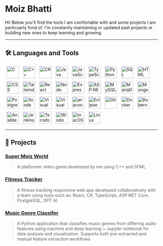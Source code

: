 # Moiz Bhatti

Hi! Below you'll find the tools I am comfortable with and some projects I am particuarly fond of. I'm constantly maintaining or updated past projects or building new ones to keep learning and growing.

---

## 🛠️ Languages and Tools

<p align="left">
  <img src="https://cdn.jsdelivr.net/gh/devicons/devicon@latest/icons/c/c-original.svg" alt="C" width="40" height="40" style="padding: 5px;" />
  <img src="https://cdn.jsdelivr.net/gh/devicons/devicon@latest/icons/cplusplus/cplusplus-original.svg" alt="C++" width="40" height="40" style="padding: 5px;" />
  <img src="https://cdn.jsdelivr.net/gh/devicons/devicon@latest/icons/csharp/csharp-original.svg" alt="C#" width="40" height="40" style="padding: 5px;" />
  <img src="https://cdn.jsdelivr.net/gh/devicons/devicon@latest/icons/java/java-original.svg" alt="Java" width="40" height="40" style="padding: 5px;" />
  <img src="https://cdn.jsdelivr.net/gh/devicons/devicon@latest/icons/javascript/javascript-original.svg" alt="JavaScript" width="40" height="40" style="padding: 5px;" />
  <img src="https://cdn.jsdelivr.net/gh/devicons/devicon@latest/icons/typescript/typescript-original.svg" alt="TypeScript" width="40" height="40" style="padding: 5px;" />
  <img src="https://cdn.jsdelivr.net/gh/devicons/devicon@latest/icons/python/python-original-wordmark.svg" alt="Python" width="40" height="40" style="padding: 5px;" />
  <img src="https://cdn.jsdelivr.net/gh/devicons/devicon@latest/icons/azuresqldatabase/azuresqldatabase-original.svg" alt="SQL" width="40" height="40" style="padding: 5px;" />
  <img src="https://cdn.jsdelivr.net/gh/devicons/devicon@latest/icons/html5/html5-plain-wordmark.svg" alt="HTML" width="40" height="40" style="padding: 5px;" />
  <img src="https://cdn.jsdelivr.net/gh/devicons/devicon@latest/icons/css3/css3-plain-wordmark.svg" alt="CSS" width="40" height="40" style="padding: 5px;" />
  <img src="https://cdn.jsdelivr.net/gh/devicons/devicon@latest/icons/tailwindcss/tailwindcss-original.svg" alt="Tailwind" width="40" height="40" style="padding: 5px;" />
  
  
  <img src="https://cdn.jsdelivr.net/gh/devicons/devicon@latest/icons/react/react-original-wordmark.svg" alt="React" width="40" height="40" style="padding: 5px;" />
  <img src="https://cdn.jsdelivr.net/gh/devicons/devicon@latest/icons/nodejs/nodejs-original-wordmark.svg" alt="Node" width="40" height="40" style="padding: 5px;" />
  <img src="https://cdn.jsdelivr.net/gh/devicons/devicon@latest/icons/express/express-original.svg" alt="Express" width="40" height="40" style="padding: 5px;" />
  <img src="https://cdn.jsdelivr.net/gh/devicons/devicon@latest/icons/dotnetcore/dotnetcore-original.svg" alt="ASP.NET Core" width="40" height="40" style="padding: 5px;" />
  
  <img src="https://cdn.jsdelivr.net/gh/devicons/devicon@latest/icons/mysql/mysql-original-wordmark.svg" alt="MySQL" width="40" height="40" style="padding: 5px;" />
  <img src="https://cdn.jsdelivr.net/gh/devicons/devicon@latest/icons/mariadb/mariadb-original-wordmark.svg" alt="MariaDB" width="40" height="40" style="padding: 5px;" />
  <img src="https://cdn.jsdelivr.net/gh/devicons/devicon@latest/icons/mongodb/mongodb-original-wordmark.svg" alt="MongoDB" width="40" height="40" style="padding: 5px;" />
  <img src="https://cdn.jsdelivr.net/gh/devicons/devicon@latest/icons/postgresql/postgresql-original-wordmark.svg" alt="PostgreSQL" width="40" height="40" style="padding: 5px;" />
  
  <img src="https://cdn.jsdelivr.net/gh/devicons/devicon@latest/icons/xcode/xcode-original.svg" alt="Xcode" width="40" height="40" style="padding: 5px;" />
  <img src="https://cdn.jsdelivr.net/gh/devicons/devicon@latest/icons/visualstudio/visualstudio-original.svg" alt="Visual Studio" width="40" height="40" style="padding: 5px;" />
  <img src="https://cdn.jsdelivr.net/gh/devicons/devicon@latest/icons/vscode/vscode-original.svg" alt="Visual Studio Code" width="40" height="40" style="padding: 5px;" />
  <img src="https://cdn.jsdelivr.net/gh/devicons/devicon@latest/icons/anaconda/anaconda-original-wordmark.svg" alt="anaconda" width="40" height="40" style="padding: 5px;" />
  <img src="https://cdn.jsdelivr.net/gh/devicons/devicon@latest/icons/eclipse/eclipse-original.svg" alt="Eclipse" width="40" height="40" style="padding: 5px;" />
  <img src="https://cdn.jsdelivr.net/gh/devicons/devicon@latest/icons/git/git-plain-wordmark.svg" alt="Git" width="40" height="40" style="padding: 5px;" />
  
  <img src="https://cdn.jsdelivr.net/gh/devicons/devicon@latest/icons/docker/docker-original-wordmark.svg" alt="Docker" width="40" height="40" style="padding: 5px;" />
  <img src="https://cdn.jsdelivr.net/gh/devicons/devicon@latest/icons/kubernetes/kubernetes-original.svg" alt="Kubernetes" width="40" height="40" style="padding: 5px;" />
  <img src="https://cdn.jsdelivr.net/gh/devicons/devicon@latest/icons/ansible/ansible-original.svg" alt="Ansible" width="40" height="40" style="padding: 5px;" />
  <img src="https://cdn.jsdelivr.net/gh/devicons/devicon@latest/icons/jenkins/jenkins-original.svg" alt="Jenkins" width="40" height="40" style="padding: 5px;" />
  <img src="https://cdn.jsdelivr.net/gh/devicons/devicon@latest/icons/terraform/terraform-original.svg" alt="Terraform" width="40" height="40" style="padding: 5px;" />
  
  <img src="https://cdn.jsdelivr.net/gh/devicons/devicon@latest/icons/windows11/windows11-original.svg" alt="Windows" width="40" height="40" style="padding: 5px;" />
  <img src="https://cdn.jsdelivr.net/gh/devicons/devicon@latest/icons/apple/apple-original.svg" alt="macOS" width="40" height="40" style="padding: 5px;" />
  <img src="https://cdn.jsdelivr.net/gh/devicons/devicon@latest/icons/linux/linux-original.svg" alt="Linux" width="40" height="40" style="padding: 5px;" />
</p>

---

## 📂 Projects

### [Super Moiz World](https://github.com/abdulmoizbhatti/Super-Moiz-World-Platformer)
> A platformer video game developed by me using C++ and SFML

### [Fitness Tracker](https://github.com/NickSavino/WorkoutApp)
> A fitness tracking responsive web app developed collaboratively with a team using tools such as: React, C#, TypeScript, ASP.NET Core, PostgreSQL, GPT AI

### [Music Genre Classifer](https://github.com/abdulmoizbhatti/Music-Genre-Classifier)
> A Python application that classifies music genres from differing audio features using machine and deep learning + Jupyter notebook for data analysis and visualization. Supports both pre-extracted and manual feature extraction workflows
